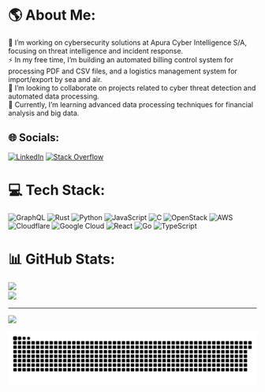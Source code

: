 # 🌎 About Me:
🔭 I’m working on cybersecurity solutions at Apura Cyber Intelligence S/A, focusing on threat intelligence and incident response.<br>
⚡️ In my free time, I’m building an automated billing control system for processing PDF and CSV files, and a logistics management system for import/export by sea and air.<br>
🤝 I’m looking to collaborate on projects related to cyber threat detection and automated data processing.<br>
🌱 Currently, I’m learning advanced data processing techniques for financial analysis and big data.

## 🌐 Socials:
[![LinkedIn](https://img.shields.io/badge/LinkedIn-%230077B5.svg?logo=linkedin&logoColor=white)](https://linkedin.com/in/matheus-bezerra-6296b7221/) [![Stack Overflow](https://img.shields.io/badge/-Stackoverflow-FE7A16?logo=stack-overflow&logoColor=white)](https://stackoverflow.com/users/20072047) 

# 💻 Tech Stack:
![GraphQL](https://img.shields.io/badge/-GraphQL-E10098?style=for-the-badge&logo=graphql&logoColor=white) ![Rust](https://img.shields.io/badge/rust-%23000000.svg?style=for-the-badge&logo=rust&logoColor=white) ![Python](https://img.shields.io/badge/python-3670A0?style=for-the-badge&logo=python&logoColor=ffdd54) ![JavaScript](https://img.shields.io/badge/javascript-%23323330.svg?style=for-the-badge&logo=javascript&logoColor=%23F7DF1E) ![C](https://img.shields.io/badge/c-%2300599C.svg?style=for-the-badge&logo=c&logoColor=white) ![OpenStack](https://img.shields.io/badge/Openstack-%23f01742.svg?style=for-the-badge&logo=openstack&logoColor=white) ![AWS](https://img.shields.io/badge/AWS-%23FF9900.svg?style=for-the-badge&logo=amazon-aws&logoColor=white) ![Cloudflare](https://img.shields.io/badge/Cloudflare-F38020?style=for-the-badge&logo=Cloudflare&logoColor=white) ![Google Cloud](https://img.shields.io/badge/GoogleCloud-%234285F4.svg?style=for-the-badge&logo=google-cloud&logoColor=white) ![React](https://img.shields.io/badge/react-%2320232a.svg?style=for-the-badge&logo=react&logoColor=%2361DAFB) ![Go](https://img.shields.io/badge/go-%2300ADD8.svg?style=for-the-badge&logo=go&logoColor=white) ![TypeScript](https://img.shields.io/badge/typescript-%23007ACC.svg?style=for-the-badge&logo=typescript&logoColor=white)
# 📊 GitHub Stats:
<!--![](https://github-readme-stats.vercel.app/api?username=Bezeerra&theme=dark&hide_border=false&include_all_commits=true&count_private=true)<br/> -->
![](https://nirzak-streak-stats.vercel.app/?user=Bezeerra&theme=dark&hide_border=false)<br/>
![](https://github-readme-stats.vercel.app/api/top-langs/?username=Bezeerra&theme=dark&hide_border=false&include_all_commits=true&count_private=true&layout=compact)
<!--
## 🏆 GitHub Trophies
![](https://github-profile-trophy.vercel.app/?username=Bezeerra&theme=radical&no-frame=false&no-bg=false&margin-w=4)

### ✍️ Random Dev Quote
![](https://quotes-github-readme.vercel.app/api?type=vetical&theme=radical)
### 🔝 Top Contributed Repo
![](https://github-contributor-stats.vercel.app/api?username=Bezeerra&limit=5&theme=dark&combine_all_yearly_contributions=true)
--> 
---
[![](https://visitcount.itsvg.in/api?id=Bezeerra&icon=0&color=0)](https://visitcount.itsvg.in)

<picture>
  <source media="(prefers-color-scheme: dark)" srcset="https://raw.githubusercontent.com/Bezeerra/Bezeerra/output/github-snake-dark.svg" />
  <source media="(prefers-color-scheme: light)" srcset="https://raw.githubusercontent.com/Bezeerra/Bezeerra/output/github-snake.svg" />
  <img alt="github-snake" src="https://raw.githubusercontent.com/Bezeerra/Bezeerra/output/github-snake.svg" />
</picture>
